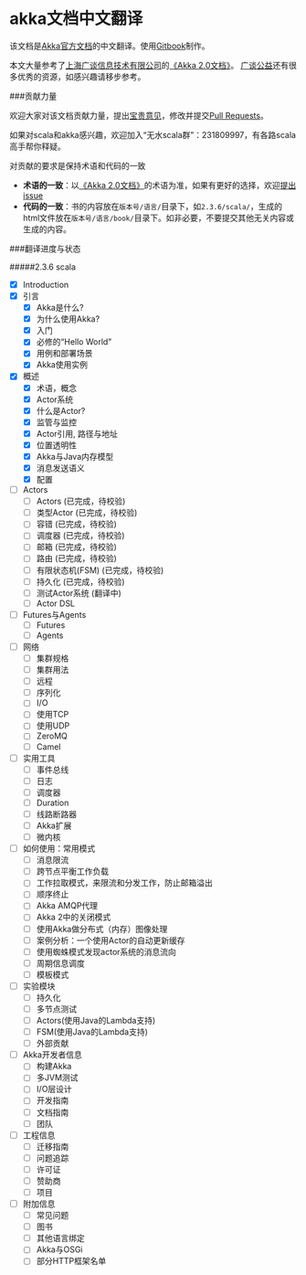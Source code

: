 akka文档中文翻译
===========

该文档是[Akka官方文档](http://akka.io/docs)的中文翻译。使用[Gitbook](https://www.gitbook.io/)制作。

本文大量参考了[上海广谈信息技术有限公司](http://www.gtan.com/)的[《Akka 2.0文档》](http://www.gtan.com/welfare04.html)。
[广谈公益](http://www.gtan.com/welfare.html)还有很多优秀的资源，如感兴趣请移步参考。

###贡献力量

欢迎大家对该文档贡献力量，提出[宝贵意见](../../issues)，修改并提交[Pull Requests](../../pulls)。

如果对scala和akka感兴趣，欢迎加入“无水scala群”：231809997，有各路scala高手帮你释疑。

对贡献的要求是保持术语和代码的一致

* **术语的一致**：以[《Akka 2.0文档》](http://www.gtan.com/welfare04.html)的术语为准，如果有更好的选择，欢迎[提出issue](../../issues)
* **代码的一致**：书的内容放在`版本号/语言/`目录下，如`2.3.6/scala/`，生成的html文件放在`版本号/语言/book/`目录下。如非必要，不要提交其他无关内容或生成的内容。

###翻译进度与状态

#####2.3.6 scala

* [x] Introduction
* [x] 引言
   * [x] Akka是什么?
   * [x] 为什么使用Akka?
   * [x] 入门
   * [x] 必修的“Hello World”
   * [x] 用例和部署场景
   * [x] Akka使用实例
* [x] 概述
   * [x] 术语，概念
   * [x] Actor系统
   * [x] 什么是Actor?
   * [x] 监管与监控
   * [x] Actor引用, 路径与地址
   * [x] 位置透明性
   * [x] Akka与Java内存模型
   * [x] 消息发送语义
   * [x] 配置
* [ ] Actors
   * [ ] Actors (已完成，待校验)
   * [ ] 类型Actor (已完成，待校验)
   * [ ] 容错 (已完成，待校验)
   * [ ] 调度器 (已完成，待校验)
   * [ ] 邮箱 (已完成，待校验)
   * [ ] 路由 (已完成，待校验)
   * [ ] 有限状态机(FSM) (已完成，待校验)
   * [ ] 持久化  (已完成，待校验)
   * [ ] 测试Actor系统 (翻译中)
   * [ ] Actor DSL
* [ ] Futures与Agents
   * [ ] Futures
   * [ ] Agents
* [ ] 网络
   * [ ] 集群规格
   * [ ] 集群用法
   * [ ] 远程
   * [ ] 序列化
   * [ ] I/O
   * [ ] 使用TCP
   * [ ] 使用UDP
   * [ ] ZeroMQ
   * [ ] Camel
* [ ] 实用工具
   * [ ] 事件总线
   * [ ] 日志
   * [ ] 调度器
   * [ ] Duration
   * [ ] 线路断路器
   * [ ] Akka扩展
   * [ ] 微内核
* [ ] 如何使用：常用模式
   * [ ] 消息限流
   * [ ] 跨节点平衡工作负载
   * [ ] 工作拉取模式，来限流和分发工作，防止邮箱溢出
   * [ ] 顺序终止
   * [ ] Akka AMQP代理
   * [ ] Akka 2中的关闭模式
   * [ ] 使用Akka做分布式（内存）图像处理
   * [ ] 案例分析：一个使用Actor的自动更新缓存
   * [ ] 使用蜘蛛模式发现actor系统的消息流向
   * [ ] 周期信息调度
   * [ ] 模板模式
* [ ] 实验模块
   * [ ] 持久化
   * [ ] 多节点测试
   * [ ] Actors(使用Java的Lambda支持)
   * [ ] FSM(使用Java的Lambda支持)
   * [ ] 外部贡献
* [ ] Akka开发者信息
   * [ ] 构建Akka
   * [ ] 多JVM测试
   * [ ] I/O层设计
   * [ ] 开发指南
   * [ ] 文档指南
   * [ ] 团队
* [ ] 工程信息
   * [ ] 迁移指南
   * [ ] 问题追踪
   * [ ] 许可证
   * [ ] 赞助商
   * [ ] 项目
* [ ] 附加信息
   * [ ] 常见问题
   * [ ] 图书
   * [ ] 其他语言绑定
   * [ ] Akka与OSGi
   * [ ] 部分HTTP框架名单

